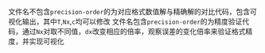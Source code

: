 文件名不包含`precision-order`的为对应格式数值解与精确解的对比代码，包含可视化输出，其中`T`,`Nx`,`c`均可以修改
文件名包含`precision-order`的为精度验证代码，通过`Nx`对取不同值，`dx`改变相应的倍率，观察误差的变化倍率来验证格式精度，并实现可视化
